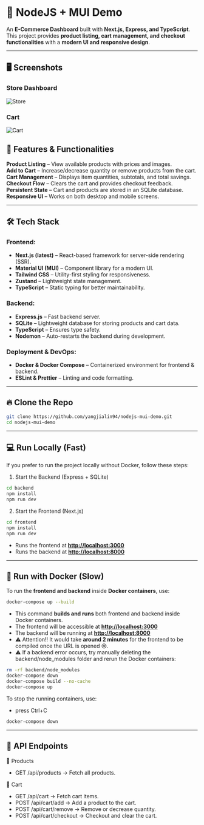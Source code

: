 # 🛒 NodeJS + MUI Demo

An **E-Commerce Dashboard** built with **Next.js, Express, and TypeScript**.  
This project provides **product listing, cart management, and checkout functionalities** with a **modern UI and responsive design**.

---

## 🖥️ Screenshots

### Store Dashboard

![Store](https://github.com/user-attachments/assets/cb86a6cc-1387-4c40-b048-f81352d73eb5)

### Cart

![Cart](https://github.com/user-attachments/assets/fd046ee3-09d5-4641-a618-be3075e0d814)


## 🚀 Features & Functionalities

**Product Listing** – View available products with prices and images.  
**Add to Cart** – Increase/decrease quantity or remove products from the cart.  
**Cart Management** – Displays item quantities, subtotals, and total savings.  
**Checkout Flow** – Clears the cart and provides checkout feedback.  
**Persistent State** – Cart and products are stored in an SQLite database.  
**Responsive UI** – Works on both desktop and mobile screens.

---

## 🛠️ Tech Stack

### **Frontend:**

- **Next.js (latest)** – React-based framework for server-side rendering (SSR).
- **Material UI (MUI)** – Component library for a modern UI.
- **Tailwind CSS** – Utility-first styling for responsiveness.
- **Zustand** – Lightweight state management.
- **TypeScript** – Static typing for better maintainability.

### **Backend:**

- **Express.js** – Fast backend server.
- **SQLite** – Lightweight database for storing products and cart data.
- **TypeScript** – Ensures type safety.
- **Nodemon** – Auto-restarts the backend during development.

### **Deployment & DevOps:**

- **Docker & Docker Compose** – Containerized environment for frontend & backend.
- **ESLint & Prettier** – Linting and code formatting.

---

## 🔥 Clone the Repo

```sh
git clone https://github.com/yangjialin94/nodejs-mui-demo.git
cd nodejs-mui-demo
```

---

## 💻 Run Locally (Fast)

If you prefer to run the project locally without Docker, follow these steps:

1. Start the Backend (Express + SQLite)

```sh
cd backend
npm install
npm run dev
```

2. Start the Frontend (Next.js)

```sh
cd frontend
npm install
npm run dev
```

- Runs the frontend at **<http://localhost:3000>**
- Runs the backend at **<http://localhost:8000>**

---

## 🐳 Run with Docker (Slow)

To run the **frontend and backend** inside **Docker containers**, use:

```sh
docker-compose up --build
```

- This command **builds and runs** both frontend and backend inside Docker containers.
- The frontend will be accessible at **<http://localhost:3000>**
- The backend will be running at **<http://localhost:8000>**
- ⚠ Attention!! It would take **around 2 minutes** for the frontend to be compiled once the URL is opened 😢.
- ⚠ If a backend error occurs, try manually deleting the backend/node_modules folder and rerun the Docker containers:

```sh
rm -rf backend/node_modules
docker-compose down
docker-compose build --no-cache
docker-compose up
```

To stop the running containers, use:

- press Ctrl+C

```sh
docker-compose down
```

---

## 📌 API Endpoints

🔹 Products

- GET /api/products → Fetch all products.

🔹 Cart

- GET /api/cart → Fetch cart items.
- POST /api/cart/add → Add a product to the cart.
- POST /api/cart/remove → Remove or decrease quantity.
- POST /api/cart/checkout → Checkout and clear the cart.
